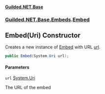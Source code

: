 
#### [Guilded.NET.Base](Guilded_NET_Base 'Guilded.NET.Base')
### [Guilded.NET.Base.Embeds](Guilded_NET_Base#Guilded_NET_Base_Embeds 'Guilded.NET.Base.Embeds').[Embed](Embed 'Guilded.NET.Base.Embeds.Embed')
## Embed(Uri) Constructor

Creates a new instance of [Embed](Embed 'Guilded.NET.Base.Embeds.Embed') with URL [url](Embed_Embed(Uri)#Guilded_NET_Base_Embeds_Embed_Embed(System_Uri)_url 'Guilded.NET.Base.Embeds.Embed.Embed(System.Uri).url').
```csharp
public Embed(System.Uri url);
```

#### Parameters

<a name='Guilded_NET_Base_Embeds_Embed_Embed(System_Uri)_url'></a>
`url` [System.Uri](https://docs.microsoft.com/en-us/dotnet/api/System.Uri 'System.Uri')

The URL of the embed